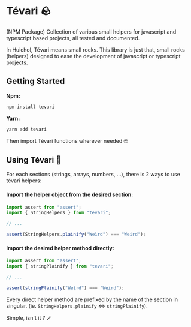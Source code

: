 # Tévari 🪨

(NPM Package) Collection of various small helpers for javascript and typescript based projects, all tested and documented.

In Huichol, Tévari means small rocks. This library is just that, small rocks (helpers) designed to ease the development of javascript or typescript projects.

## Getting Started

**Npm:**

```bash
npm install tevari
```

**Yarn:**

```bash
yarn add tevari
```

Then import Tévari functions wherever needed 🤓

## Using Tévari 📖

For each sections (strings, arrays, numbers, ...), there is 2 ways to use tévari helpers:

#### Import the helper object from the desired section:

  ```typescript
  import assert from "assert";
  import { StringHelpers } from "tevari";

  // ...

  assert(StringHelpers.plainify("Weìrd") === "Weird");
  ```

#### Import the desired helper method directly:

  ```typescript
  import assert from "assert";
  import { stringPlainify } from "tevari";

  // ...

  assert(stringPlainify("Weìrd") === "Weird");
  ```

  Every direct helper method are prefixed by the name of the section in singular. (ie. `StringHelpers.plainify` <=> `stringPlainify`).

Simple, isn't it ? 🪄

